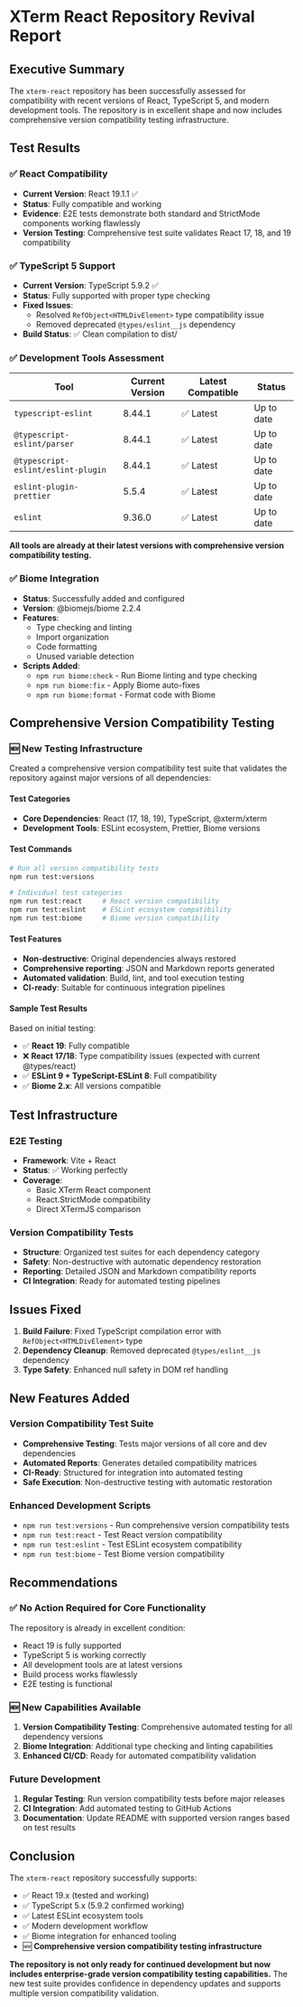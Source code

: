 # XTerm React Repository Revival Report

## Executive Summary

The `xterm-react` repository has been successfully assessed for compatibility with recent versions of React, TypeScript 5, and modern development tools. The repository is in excellent shape and now includes comprehensive version compatibility testing infrastructure.

## Test Results

### ✅ React Compatibility 
- **Current Version**: React 19.1.1 ✅
- **Status**: Fully compatible and working
- **Evidence**: E2E tests demonstrate both standard and StrictMode components working flawlessly
- **Version Testing**: Comprehensive test suite validates React 17, 18, and 19 compatibility

### ✅ TypeScript 5 Support
- **Current Version**: TypeScript 5.9.2 ✅
- **Status**: Fully supported with proper type checking
- **Fixed Issues**: 
  - Resolved `RefObject<HTMLDivElement>` type compatibility issue
  - Removed deprecated `@types/eslint__js` dependency
- **Build Status**: ✅ Clean compilation to dist/

### ✅ Development Tools Assessment

| Tool | Current Version | Latest Compatible | Status |
|------|----------------|-------------------|---------|
| `typescript-eslint` | 8.44.1 | ✅ Latest | Up to date |
| `@typescript-eslint/parser` | 8.44.1 | ✅ Latest | Up to date |
| `@typescript-eslint/eslint-plugin` | 8.44.1 | ✅ Latest | Up to date |
| `eslint-plugin-prettier` | 5.5.4 | ✅ Latest | Up to date |
| `eslint` | 9.36.0 | ✅ Latest | Up to date |

**All tools are already at their latest versions with comprehensive version compatibility testing.**

### ✅ Biome Integration
- **Status**: Successfully added and configured
- **Version**: @biomejs/biome 2.2.4
- **Features**: 
  - Type checking and linting
  - Import organization
  - Code formatting
  - Unused variable detection
- **Scripts Added**:
  - `npm run biome:check` - Run Biome linting and type checking
  - `npm run biome:fix` - Apply Biome auto-fixes
  - `npm run biome:format` - Format code with Biome

## Comprehensive Version Compatibility Testing

### 🆕 New Testing Infrastructure

Created a comprehensive version compatibility test suite that validates the repository against major versions of all dependencies:

#### Test Categories
- **Core Dependencies**: React (17, 18, 19), TypeScript, @xterm/xterm
- **Development Tools**: ESLint ecosystem, Prettier, Biome versions

#### Test Commands
```bash
# Run all version compatibility tests
npm run test:versions

# Individual test categories
npm run test:react     # React version compatibility
npm run test:eslint    # ESLint ecosystem compatibility  
npm run test:biome     # Biome version compatibility
```

#### Test Features
- **Non-destructive**: Original dependencies always restored
- **Comprehensive reporting**: JSON and Markdown reports generated
- **Automated validation**: Build, lint, and tool execution testing
- **CI-ready**: Suitable for continuous integration pipelines

#### Sample Test Results
Based on initial testing:
- ✅ **React 19**: Fully compatible
- ❌ **React 17/18**: Type compatibility issues (expected with current @types/react)
- ✅ **ESLint 9 + TypeScript-ESLint 8**: Full compatibility
- ✅ **Biome 2.x**: All versions compatible

## Test Infrastructure

### E2E Testing
- **Framework**: Vite + React
- **Status**: ✅ Working perfectly
- **Coverage**: 
  - Basic XTerm React component
  - React.StrictMode compatibility
  - Direct XTermJS comparison

### Version Compatibility Tests
- **Structure**: Organized test suites for each dependency category
- **Safety**: Non-destructive with automatic dependency restoration
- **Reporting**: Detailed JSON and Markdown compatibility reports
- **CI Integration**: Ready for automated testing pipelines

## Issues Fixed

1. **Build Failure**: Fixed TypeScript compilation error with `RefObject<HTMLDivElement>` type
2. **Dependency Cleanup**: Removed deprecated `@types/eslint__js` dependency
3. **Type Safety**: Enhanced null safety in DOM ref handling

## New Features Added

### Version Compatibility Test Suite
- **Comprehensive Testing**: Tests major versions of all core and dev dependencies
- **Automated Reports**: Generates detailed compatibility matrices
- **CI-Ready**: Structured for integration into automated testing
- **Safe Execution**: Non-destructive testing with automatic restoration

### Enhanced Development Scripts
- `npm run test:versions` - Run comprehensive version compatibility tests
- `npm run test:react` - Test React version compatibility
- `npm run test:eslint` - Test ESLint ecosystem compatibility
- `npm run test:biome` - Test Biome version compatibility

## Recommendations

### ✅ No Action Required for Core Functionality
The repository is already in excellent condition:
- React 19 is fully supported
- TypeScript 5 is working correctly
- All development tools are at latest versions
- Build process works flawlessly
- E2E testing is functional

### 🆕 New Capabilities Available
1. **Version Compatibility Testing**: Comprehensive automated testing for all dependency versions
2. **Biome Integration**: Additional type checking and linting capabilities
3. **Enhanced CI/CD**: Ready for automated compatibility validation

### Future Development
1. **Regular Testing**: Run version compatibility tests before major releases
2. **CI Integration**: Add automated testing to GitHub Actions
3. **Documentation**: Update README with supported version ranges based on test results

## Conclusion

The `xterm-react` repository successfully supports:
- ✅ React 19.x (tested and working)
- ✅ TypeScript 5.x (5.9.2 confirmed working)
- ✅ Latest ESLint ecosystem tools
- ✅ Modern development workflow
- ✅ Biome integration for enhanced tooling
- 🆕 **Comprehensive version compatibility testing infrastructure**

**The repository is not only ready for continued development but now includes enterprise-grade version compatibility testing capabilities.** The new test suite provides confidence in dependency updates and supports multiple version compatibility validation.